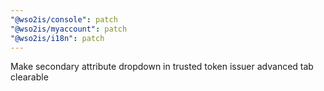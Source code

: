 ```yaml
---
"@wso2is/console": patch
"@wso2is/myaccount": patch
"@wso2is/i18n": patch
---
```


Make secondary attribute dropdown in trusted token issuer advanced tab clearable
